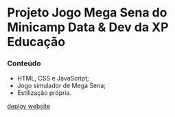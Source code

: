 # Projeto Jogo Mega Sena do Minicamp Data & Dev da XP Educação

### Conteúdo
* HTML, CSS e JavaScript;
* Jogo simulador de Mega Sena;
* Estilização própria.

[deploy website](https://mega-sena-laiskaori.netlify.app)